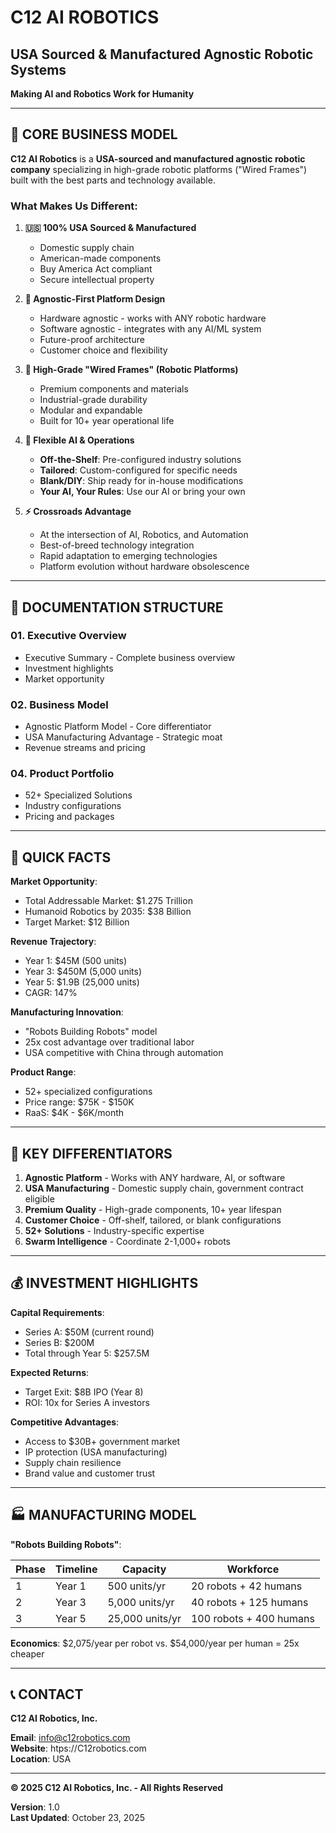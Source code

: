 # C12 AI ROBOTICS
## USA Sourced & Manufactured Agnostic Robotic Systems

**Making AI and Robotics Work for Humanity**

---

## 🎯 CORE BUSINESS MODEL

**C12 AI Robotics** is a **USA-sourced and manufactured agnostic robotic company** specializing in high-grade robotic platforms ("Wired Frames") built with the best parts and technology available.

### What Makes Us Different:

1. **🇺🇸 100% USA Sourced & Manufactured**
   - Domestic supply chain
   - American-made components
   - Buy America Act compliant
   - Secure intellectual property

2. **🔧 Agnostic-First Platform Design**
   - Hardware agnostic - works with ANY robotic hardware
   - Software agnostic - integrates with any AI/ML system
   - Future-proof architecture
   - Customer choice and flexibility

3. **🤖 High-Grade "Wired Frames" (Robotic Platforms)**
   - Premium components and materials
   - Industrial-grade durability
   - Modular and expandable
   - Built for 10+ year operational life

4. **🧠 Flexible AI & Operations**
   - **Off-the-Shelf**: Pre-configured industry solutions
   - **Tailored**: Custom-configured for specific needs
   - **Blank/DIY**: Ship ready for in-house modifications
   - **Your AI, Your Rules**: Use our AI or bring your own

5. **⚡ Crossroads Advantage**
   - At the intersection of AI, Robotics, and Automation
   - Best-of-breed technology integration
   - Rapid adaptation to emerging technologies
   - Platform evolution without hardware obsolescence

---

## 📁 DOCUMENTATION STRUCTURE

### 01. Executive Overview
- Executive Summary - Complete business overview
- Investment highlights
- Market opportunity

### 02. Business Model
- Agnostic Platform Model - Core differentiator
- USA Manufacturing Advantage - Strategic moat
- Revenue streams and pricing

### 04. Product Portfolio
- 52+ Specialized Solutions
- Industry configurations
- Pricing and packages

---

## 🚀 QUICK FACTS

**Market Opportunity**:
- Total Addressable Market: $1.275 Trillion
- Humanoid Robotics by 2035: $38 Billion
- Target Market: $12 Billion

**Revenue Trajectory**:
- Year 1: $45M (500 units)
- Year 3: $450M (5,000 units)
- Year 5: $1.9B (25,000 units)
- CAGR: 147%

**Manufacturing Innovation**:
- "Robots Building Robots" model
- 25x cost advantage over traditional labor
- USA competitive with China through automation

**Product Range**:
- 52+ specialized configurations
- Price range: $75K - $150K
- RaaS: $4K - $6K/month

---

## 🎯 KEY DIFFERENTIATORS

1. **Agnostic Platform** - Works with ANY hardware, AI, or software
2. **USA Manufacturing** - Domestic supply chain, government contract eligible
3. **Premium Quality** - High-grade components, 10+ year lifespan
4. **Customer Choice** - Off-shelf, tailored, or blank configurations
5. **52+ Solutions** - Industry-specific expertise
6. **Swarm Intelligence** - Coordinate 2-1,000+ robots

---

## 💰 INVESTMENT HIGHLIGHTS

**Capital Requirements**:
- Series A: $50M (current round)
- Series B: $200M
- Total through Year 5: $257.5M

**Expected Returns**:
- Target Exit: $8B IPO (Year 8)
- ROI: 10x for Series A investors

**Competitive Advantages**:
- Access to $30B+ government market
- IP protection (USA manufacturing)
- Supply chain resilience
- Brand value and customer trust

---

## 🏭 MANUFACTURING MODEL

**"Robots Building Robots"**:

| Phase | Timeline | Capacity | Workforce |
|-------|----------|----------|-----------|
| 1 | Year 1 | 500 units/yr | 20 robots + 42 humans |
| 2 | Year 3 | 5,000 units/yr | 40 robots + 125 humans |
| 3 | Year 5 | 25,000 units/yr | 100 robots + 400 humans |

**Economics**: $2,075/year per robot vs. $54,000/year per human = 25x cheaper

---

## 📞 CONTACT

**C12 AI Robotics, Inc.**

**Email**: info@c12robotics.com  
**Website**: htps://C12robotics.com  
**Location**: USA

---

**© 2025 C12 AI Robotics, Inc. - All Rights Reserved**

**Version**: 1.0  
**Last Updated**: October 23, 2025
